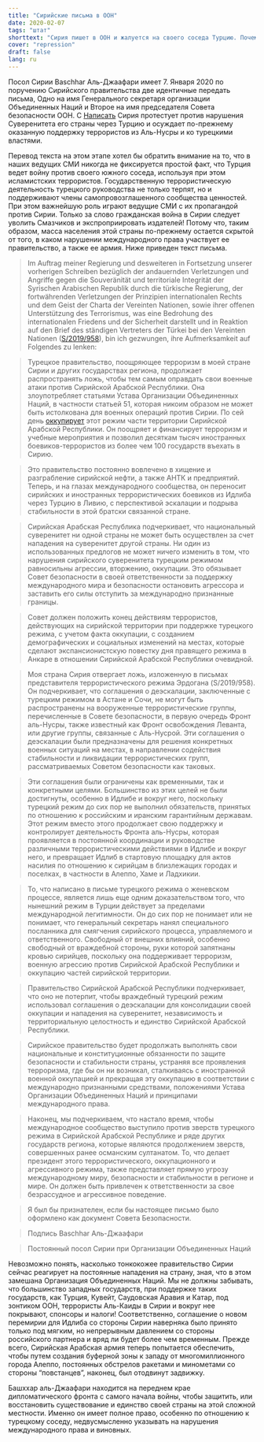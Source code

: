 ```yaml
---
title: "Сирийские письма в ООН"
date: 2020-02-07
tags: "штат"
shorttext: "Сирия пишет в ООН и жалуется на своего соседа Турцию. Почему об этом не сообщается, или это снова играет на руку приспешникам на Западе?"
cover: "repression"
draft: false
lang: ru
---
```


Посол Сирии Baschhar Аль-Джаафари имеет 7. Января 2020 по поручению Сирийского правительства две идентичные передать письма, Одно на имя Генерального секретаря организации Объединенных Наций и Второе на имя председателя Совета безопасности ООН. С [Написать](https://undocs.org/S/2020/7 "Identical letters dated 2 January 2020 from the Permanent Representative of the Syrian Arab Republic to the United Nations addressed to the Secretary-General and the President of the Security Council") Сирия протестует против нарушения Суверенитета его страны через Турцию и осуждает по-прежнему оказанную поддержку террористов из Аль-Нусры и ко турецкими властями.

Перевод текста на этом этапе хотел бы обратить внимание на то, что в наших ведущих СМИ никогда не фиксируется простой факт, что Турция ведет войну против своего южного соседа, используя при этом исламистских террористов. Государственную террористическую деятельность турецкого руководства не только терпят, но и поддерживают члены самопровозглашенного сообщества ценностей. При этом важнейшую роль играют ведущие СМИ с их пропагандой против Сирии. Только за слово гражданская война в Сирии следует уволить Смазчиков и экспроприировать издателей! Потому что, таким образом, масса населения этой страны по-прежнему остается скрытой от того, в каком нарушении международного права участвует ее правительство, а также ее армия. Ниже приведен текст письма.

> Im Auftrag meiner Regierung und desweiteren in Fortsetzung unserer vorherigen Schreiben bezüglich der andauernden Verletzungen und Angriffe gegen die Souveränität und territoriale Integrität der Syrischen Arabischen Republik durch die türkische Regierung, der fortwährenden Verletzungen der Prinzipien internationalen Rechts und dem Geist der Charta der Vereinten Nationen, sowie ihrer offenen Unterstützung des Terrorismus, was eine Bedrohung des internationalen Friedens und der Sicherheit darstellt und in Reaktion auf den Brief des ständigen Vertreters der Türkei bei den Vereinten Nationen ([S/2019/958](https://undocs.org/en/S/2019/958 "Letter dated 18 December 2019 from the Permanent Representative of Turkey to the United Nations addressed to the President of the Security Council")), bin ich gezwungen, ihre Aufmerksamkeit auf Folgendes zu lenken:

> Турецкое правительство, поощряющее терроризм в моей стране Сирии и других государствах региона, продолжает распространять ложь, чтобы тем самым оправдать свои военные атаки против Сирийской Арабской Республики. Она злоупотребляет статьями Устава Организации Объединенных Наций, в частности статьей 51, которая никоим образом не может быть истолкована для военных операций против Сирии. По сей день [оккупирует](/static/downloads/res2253.pdf "Resolution 2253") этот режим части территории Сирийской Арабской Республики. Он поощряет и финансирует терроризм и учебные мероприятия и позволил десяткам тысяч иностранных боевиков-террористов из более чем 100 государств въехать в Сирию.

> Это правительство постоянно вовлечено в хищение и разграбление сирийской нефти, а также АНТК и предприятий. Теперь, и на глазах международного сообщества, он переносит сирийских и иностранных террористических боевиков из Идлиба через Турцию в Ливию, с перспективой эскалации и подрыва стабильности в этой братски связанной стране.

> Сирийская Арабская Республика подчеркивает, что национальный суверенитет ни одной страны не может быть осуществлен за счет нападения на суверенитет другой страны. Ни один из использованных предлогов не может ничего изменить в том, что нарушения сирийского суверенитета турецким режимом равносильны агрессии, вторжению, оккупации. Это обязывает Совет безопасности в своей ответственности за поддержку международного мира и безопасности остановить агрессора и заставить его силы отступить за международно признанные границы.

> Совет должен положить конец действиям террористов, действующих на сирийской территории при поддержке турецкого режима, с учетом факта оккупации, с созданием демографических и социальных изменений на местах, которые сделают экспансионистскую повестку дня правящего режима в Анкаре в отношении Сирийской Арабской Республики очевидной.

> Моя страна Сирия отвергает ложь, изложенную в письмах представителя террористического режима Эрдогана (S/2019/958). Он подчеркивает, что соглашения о деэскалации, заключенные с турецким режимом в Астане и Сочи, не могут быть распространены на вооруженные террористические группы, перечисленные в Совете безопасности, в первую очередь Фронт аль-Нусры, также известный как Фронт освобождения Леванта, или другие группы, связанные с Аль-Нусрой. Эти соглашения о деэскалации были предназначены для решения конкретных военных ситуаций на местах, в направлении содействия стабильности и ликвидации террористических групп, рассматриваемых Советом безопасности как таковых.

> Эти соглашения были ограничены как временными, так и конкретными целями. Большинство из этих целей не были достигнуты, особенно в Идлибе и вокруг него, поскольку турецкий режим до сих пор не выполнил обязательств, принятых по отношению к российским и иранским гарантийным державам. Этот режим вместо этого продолжает свою поддержку и контролирует деятельность Фронта аль-Нусры, которая проявляется в постоянной координации и руководстве различными террористическими действиями в Идлибе и вокруг него, и превращает Идлиб в стартовую площадку для актов насилия по отношению к сирийцам в близлежащих городах и поселках, в частности в Алеппо, Хаме и Ладхикии.

> То, что написано в письме турецкого режима о женевском процессе, является лишь еще одним доказательством того, что нынешний режим в Турции действует за пределами международной легитимности. Он до сих пор не понимает или не понимает, что генеральный секретарь нанял специального посланника для смягчения сирийского процесса, управляемого и ответственного. Свободный от внешних влияний, особенно свободный от враждебной стороны, руки которой запятнаны кровью сирийцев, поскольку она поддерживает терроризм, военную агрессию против Сирийской Арабской Республики и оккупацию частей сирийской территории.

> Правительство Сирийской Арабской Республики подчеркивает, что оно не потерпит, чтобы враждебный турецкий режим использовал соглашения о деэскалации для консолидации своей оккупации и нападения на суверенитет, независимость и территориальную целостность и единство Сирийской Арабской Республики.

> Сирийское правительство будет продолжать выполнять свои национальные и конституционные обязанности по защите безопасности и стабильности страны, устраняя все проявления терроризма, где бы он ни возникал, сталкиваясь с иностранной военной оккупацией и прекращая эту оккупацию в соответствии с международно признанными средствами, положениями Устава Организации Объединенных Наций и принципами международного права.

> Наконец, мы подчеркиваем, что настало время, чтобы международное сообщество выступило против зверств турецкого режима в Сирийской Арабской Республике и ряде других государств региона, которые являются продолжением зверств, совершенных ранее османским султанатом. То, что делает президент этого террористического, оккупационного и агрессивного режима, также представляет прямую угрозу международному миру, безопасности и стабильности в регионе и мире. Он должен быть привлечен к ответственности за свое безрассудное и агрессивное поведение.

> Я был бы признателен, если бы настоящее письмо было оформлено как документ Совета Безопасности.

> Подпись Baschhar Аль-Джаафари

> Постоянный посол Сирии при Организации Объединенных Наций

Невозможно понять, насколько тонкокожее правительство Сирии сейчас реагирует на постоянные нападения на страну, зная, что в этом замешана Организация Объединенных Наций. Мы не должны забывать, что большинство западных государств, при поддержке таких государств, как Турция, Кувейт, Саудовская Аравия и Катар, под зонтиком ООН, террористы Аль-Каиды в Сирии и вокруг нее покрывают, спонсоры и налоги! Соответственно, соглашение о новом перемирии для Идлиба со стороны Сирии наверняка было принято только под мягким, но непрерывным давлением со стороны российского партнера и вряд ли будет более чем временным. Прежде всего, Сирийская Арабская армия теперь попытается обеспечить, чтобы путем создания буферной зоны к западу от многомиллионного города Алеппо, постоянных обстрелов ракетами и минометами со стороны “повстанцев”, наконец, был отодвинут задвижку.

Башххар аль-Джаафари находится на переднем крае дипломатического фронта с самого начала войны, чтобы защитить, или восстановить существование и единство своей страны на этой сложной местности. Именно он имеет полное право, особенно по отношению к турецкому соседу, недвусмысленно указывать на нарушения международного права и виновных.
